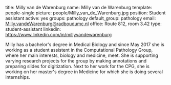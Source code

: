 title: Milly van de Warenburg
name: Milly van de Warenburg
template: people-single
picture: people/Milly_van_de_Warenburg.jpg
position: Student assistant
active: yes
groups: pathology
default_group: pathology
email: Milly.vandeWarenburg@radboudumc.nl
office: Route 812, room 3.42
type: student-assistant
linkedin: https://www.linkedin.com/in/millyvandewarenburg

Milly has a bachelor's degree in Medical Biology and since May 2017 she is working as a student assistent in the Computational Pathology Group, where her main interests, biology and medicine, meet. She is supporting varying research projects for the group by making annotations and preparing slides for digitization. Next to her work for the CPG, she is working on her master's degree in Medicine for which she is doing several internships.

